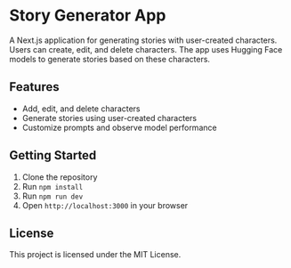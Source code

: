 # Story Generator App

A Next.js application for generating stories with user-created characters. Users can create, edit, and delete characters. The app uses Hugging Face models to generate stories based on these characters.

## Features

- Add, edit, and delete characters
- Generate stories using user-created characters
- Customize prompts and observe model performance

## Getting Started

1. Clone the repository
2. Run `npm install`
3. Run `npm run dev`
4. Open `http://localhost:3000` in your browser

## License

This project is licensed under the MIT License.
